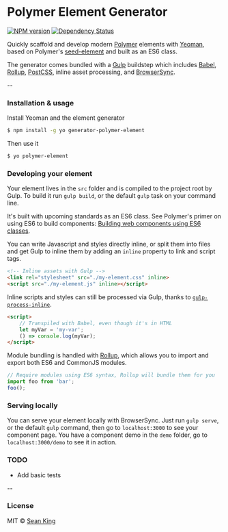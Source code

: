 # Polymer Element Generator 
[![NPM version][npm-image]][npm-url] [![Dependency Status][daviddm-image]][daviddm-url]

Quickly scaffold and develop modern [Polymer][polymer] elements with [Yeoman][yeoman], based on Polymer's [seed-element][seed-element] and built as an ES6 class.

The generator comes bundled with a [Gulp][gulp] buildstep which includes [Babel][babel], [Rollup][rollup], [PostCSS][postcss], inline asset processing, and [BrowserSync][browsersync].

--

### Installation & usage

Install Yeoman and the element generator

```sh
$ npm install -g yo generator-polymer-element
```

Then use it

```sh
$ yo polymer-element
```

### Developing your element 
Your element lives in the `src` folder and is compiled to the project root by Gulp. To build it run `gulp build`, or the default `gulp` task on your command line.

It's built with upcoming standards as an ES6 class. See Polymer's primer on using ES6 to build components: [Building web components using ES6 classes][using-es6].

You can write Javascript and styles directly inline, or split them into files and get Gulp to inline them by adding an `inline` property to link and script tags.
```html
<!-- Inline assets with Gulp -->
<link rel="stylesheet" src="./my-element.css" inline>
<script src="./my-element.js" inline></script>
```

Inline scripts and styles can still be processed via Gulp, thanks to [`gulp-process-inline`][process-inline].

```html
<script>
    // Transpiled with Babel, even though it's in HTML
    let myVar = 'my-var';
    () => console.log(myVar);
</script>
```

Module bundling is handled with [Rollup][rollup], which allows you to import and export both ES6 and CommonJS modules.

```js
// Require modules using ES6 syntax, Rollup will bundle them for you
import foo from 'bar';
foo(); 
```

### Serving locally
You can serve your element locally with BrowserSync. Just run `gulp serve`, or the default `gulp` command, then go to `localhost:3000` to see your component page. You have a component demo in the `demo` folder, go to `localhost:3000/demo` to see it in action.

### TODO

- Add basic tests

--

### License

MIT © [Sean King](https://github.com/seaneking)

[npm-image]: https://badge.fury.io/js/generator-polymer-element.svg
[npm-url]: https://npmjs.org/package/generator-polymer-element
[daviddm-image]: https://david-dm.org/seaneking/generator-polymer-element.svg?theme=shields.io
[daviddm-url]: https://david-dm.org/seaneking/generator-polymer-element

[yeoman]: http://yeoman.io
[polymer]: http://polymer-project.org
[seed-element]: https://github.com/PolymerElements/seed-element
[gulp]: https://gulpjs.com
[postcss]: https://github.com/postcss/postcss
[babel]: http://babeljs.io
[rollup]: http://rollupjs.org
[browsersync]: http://browsersync.io/

[using-es6]: https://www.polymer-project.org/1.0/blog/es6
[process-inline]: https://github.com/simplaio/gulp-process-inline
